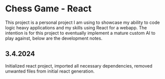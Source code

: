 # Chess Game - React
This project is a personal project I am using to showcase my ability to code logic heavy applications and my skills using React for a webapp. The intention is for this project to eventually implement a mature custom AI to play against, below are the development notes.

## 3.4.2024
Initialized react project, imported all necessary dependencies, removed unwanted files from initial react generation.
